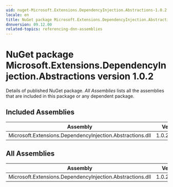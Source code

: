 ```yaml
---
uid: nuget-Microsoft.Extensions.DependencyInjection.Abstractions-1.0.2
locale: en
title: NuGet package Microsoft.Extensions.DependencyInjection.Abstractions version 1.0.2
dnnversion: 09.12.00
related-topics: referencing-dnn-assemblies
---
```


# NuGet package Microsoft.Extensions.DependencyInjection.Abstractions version 1.0.2
Details of published NuGet package.
*All Assemblies* lists all the assemblies that are included in this package or any dependent package.

## Included Assemblies

|Assembly|Version|
|---|---|
|Microsoft.Extensions.DependencyInjection.Abstractions.dll|1.0.2.30217|

## All Assemblies

|Assembly|Version|
|---|---|
|Microsoft.Extensions.DependencyInjection.Abstractions.dll|1.0.2.30217|

